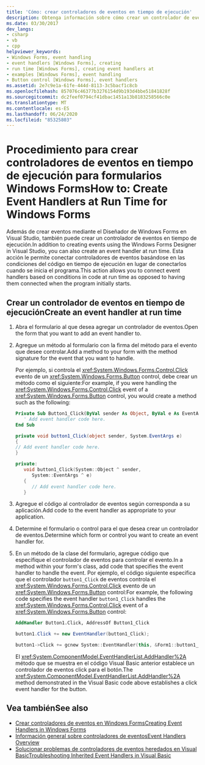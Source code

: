 ```yaml
---
title: 'Cómo: crear controladores de eventos en tiempo de ejecución'
description: Obtenga información sobre cómo crear un controlador de eventos en tiempo de ejecución con la Diseñador de Windows Forms en Visual Studio. Esta acción le permite conectar controladores de eventos en tiempo de ejecución.
ms.date: 03/30/2017
dev_langs:
- csharp
- vb
- cpp
helpviewer_keywords:
- Windows Forms, event handling
- event handlers [Windows Forms], creating
- run time [Windows Forms], creating event handlers at
- examples [Windows Forms], event handling
- Button control [Windows Forms], event handlers
ms.assetid: 2e7c9e1a-61fe-444d-8113-3c5bacf1c8cb
ms.openlocfilehash: 857076c46377b3276154d9b193d4bbe51841828f
ms.sourcegitcommit: dc2feef0794cf41dbac1451a13b8183258566c0e
ms.translationtype: MT
ms.contentlocale: es-ES
ms.lasthandoff: 06/24/2020
ms.locfileid: "85325803"
---
```

# <a name="how-to-create-event-handlers-at-run-time-for-windows-forms"></a><span data-ttu-id="19744-104">Procedimiento para crear controladores de eventos en tiempo de ejecución para formularios Windows Forms</span><span class="sxs-lookup"><span data-stu-id="19744-104">How to: Create Event Handlers at Run Time for Windows Forms</span></span>

<span data-ttu-id="19744-105">Además de crear eventos mediante el Diseñador de Windows Forms en Visual Studio, también puede crear un controlador de eventos en tiempo de ejecución.</span><span class="sxs-lookup"><span data-stu-id="19744-105">In addition to creating events using the Windows Forms Designer in Visual Studio, you can also create an event handler at run time.</span></span> <span data-ttu-id="19744-106">Esta acción le permite conectar controladores de eventos basándose en las condiciones del código en tiempo de ejecución en lugar de conectarlos cuando se inicia el programa.</span><span class="sxs-lookup"><span data-stu-id="19744-106">This action allows you to connect event handlers based on conditions in code at run time as opposed to having them connected when the program initially starts.</span></span>

## <a name="create-an-event-handler-at-run-time"></a><span data-ttu-id="19744-107">Crear un controlador de eventos en tiempo de ejecución</span><span class="sxs-lookup"><span data-stu-id="19744-107">Create an event handler at run time</span></span>

1. <span data-ttu-id="19744-108">Abra el formulario al que desea agregar un controlador de eventos.</span><span class="sxs-lookup"><span data-stu-id="19744-108">Open the form that you want to add an event handler to.</span></span>

2. <span data-ttu-id="19744-109">Agregue un método al formulario con la firma del método para el evento que desee controlar.</span><span class="sxs-lookup"><span data-stu-id="19744-109">Add a method to your form with the method signature for the event that you want to handle.</span></span>

     <span data-ttu-id="19744-110">Por ejemplo, si controla el <xref:System.Windows.Forms.Control.Click> evento de un <xref:System.Windows.Forms.Button> control, debe crear un método como el siguiente:</span><span class="sxs-lookup"><span data-stu-id="19744-110">For example, if you were handling the <xref:System.Windows.Forms.Control.Click> event of a <xref:System.Windows.Forms.Button> control, you would create a method such as the following:</span></span>

    ```vb
    Private Sub Button1_Click(ByVal sender As Object, ByVal e As EventArgs)
       ' Add event handler code here.
    End Sub
    ```

    ```csharp
    private void button1_Click(object sender, System.EventArgs e)
    {
    // Add event handler code here.
    }
    ```

    ```cpp
    private:
       void button1_Click(System::Object ^ sender,
          System::EventArgs ^ e)
       {
          // Add event handler code here.
       }
    ```

3. <span data-ttu-id="19744-111">Agregue el código al controlador de eventos según corresponda a su aplicación.</span><span class="sxs-lookup"><span data-stu-id="19744-111">Add code to the event handler as appropriate to your application.</span></span>

4. <span data-ttu-id="19744-112">Determine el formulario o control para el que desea crear un controlador de eventos.</span><span class="sxs-lookup"><span data-stu-id="19744-112">Determine which form or control you want to create an event handler for.</span></span>

5. <span data-ttu-id="19744-113">En un método de la clase del formulario, agregue código que especifique el controlador de eventos para controlar el evento.</span><span class="sxs-lookup"><span data-stu-id="19744-113">In a method within your form's class, add code that specifies the event handler to handle the event.</span></span> <span data-ttu-id="19744-114">Por ejemplo, el código siguiente especifica que el controlador `button1_Click` de eventos controla el <xref:System.Windows.Forms.Control.Click> evento de un <xref:System.Windows.Forms.Button> control:</span><span class="sxs-lookup"><span data-stu-id="19744-114">For example, the following code specifies the event handler `button1_Click` handles the <xref:System.Windows.Forms.Control.Click> event of a <xref:System.Windows.Forms.Button> control:</span></span>

    ```vb
    AddHandler Button1.Click, AddressOf Button1_Click
    ```

    ```csharp
    button1.Click += new EventHandler(button1_Click);
    ```

    ```cpp
    button1->Click += gcnew System::EventHandler(this, &Form1::button1_Click);
    ```

     <span data-ttu-id="19744-115">El <xref:System.ComponentModel.EventHandlerList.AddHandler%2A> método que se muestra en el código Visual Basic anterior establece un controlador de eventos click para el botón.</span><span class="sxs-lookup"><span data-stu-id="19744-115">The <xref:System.ComponentModel.EventHandlerList.AddHandler%2A> method demonstrated in the Visual Basic code above establishes a click event handler for the button.</span></span>

## <a name="see-also"></a><span data-ttu-id="19744-116">Vea también</span><span class="sxs-lookup"><span data-stu-id="19744-116">See also</span></span>

- [<span data-ttu-id="19744-117">Crear controladores de eventos en Windows Forms</span><span class="sxs-lookup"><span data-stu-id="19744-117">Creating Event Handlers in Windows Forms</span></span>](creating-event-handlers-in-windows-forms.md)
- [<span data-ttu-id="19744-118">Información general sobre controladores de eventos</span><span class="sxs-lookup"><span data-stu-id="19744-118">Event Handlers Overview</span></span>](event-handlers-overview-windows-forms.md)
- [<span data-ttu-id="19744-119">Solucionar problemas de controladores de eventos heredados en Visual Basic</span><span class="sxs-lookup"><span data-stu-id="19744-119">Troubleshooting Inherited Event Handlers in Visual Basic</span></span>](../../visual-basic/programming-guide/language-features/events/troubleshooting-inherited-event-handlers.md)
